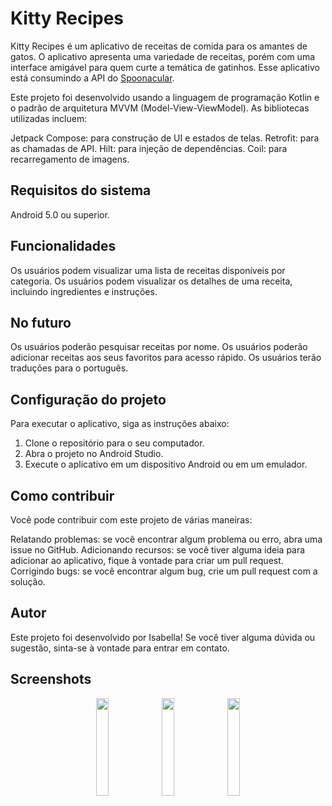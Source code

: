 # Kitty Recipes #
Kitty Recipes é um aplicativo de receitas de comida para os amantes de gatos. O aplicativo apresenta uma variedade de receitas, porém com uma interface amigável para quem curte a temática de gatinhos. Esse aplicativo está consumindo a API do [Spoonacular](https://spoonacular.com/).

Este projeto foi desenvolvido usando a linguagem de programação Kotlin e o padrão de arquitetura MVVM (Model-View-ViewModel). As bibliotecas utilizadas incluem:

Jetpack Compose: para construção de UI e estados de telas.
Retrofit: para as chamadas de API.
Hilt: para injeção de dependências.
Coil: para recarregamento de imagens.

## Requisitos do sistema ##
Android 5.0 ou superior.

## Funcionalidades ##
Os usuários podem visualizar uma lista de receitas disponíveis por categoria.
Os usuários podem visualizar os detalhes de uma receita, incluindo ingredientes e instruções.

## No futuro ##
Os usuários poderão pesquisar receitas por nome.
Os usuários poderão adicionar receitas aos seus favoritos para acesso rápido.
Os usuários terão traduções para o português.

## Configuração do projeto ##
Para executar o aplicativo, siga as instruções abaixo:

1. Clone o repositório para o seu computador.
2. Abra o projeto no Android Studio.
3. Execute o aplicativo em um dispositivo Android ou em um emulador.

## Como contribuir ##
Você pode contribuir com este projeto de várias maneiras:

Relatando problemas: se você encontrar algum problema ou erro, abra uma issue no GitHub.
Adicionando recursos: se você tiver alguma ideia para adicionar ao aplicativo, fique à vontade para criar um pull request.
Corrigindo bugs: se você encontrar algum bug, crie um pull request com a solução.

## Autor ##
Este projeto foi desenvolvido por Isabella! Se você tiver alguma dúvida ou sugestão, sinta-se à vontade para entrar em contato.

## Screenshots ##
<div align="center">
<img align="center" src="https://github.com/yawlle/kitty-recipes/assets/75861637/57711c54-8044-4f89-a99f-16255777856c" width="20%">
<img align="center" src="https://github.com/yawlle/kitty-recipes/assets/75861637/025a615b-4d72-4c17-b7f1-ae5487226770" width="20%">
<img align="center" src="https://github.com/yawlle/kitty-recipes/assets/75861637/0e11e744-3509-4fcb-9708-3dead75596ed" width="20%">
  </div>
